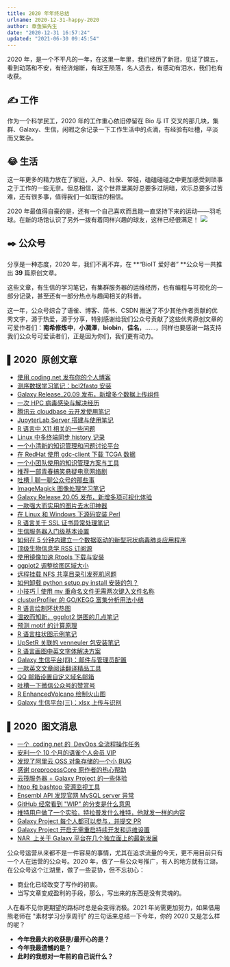 ```yaml
---
title: 2020 年年终总结
urlname: 2020-12-31-happy-2020
author: 章鱼猫先生
date: "2020-12-31 16:57:24"
updated: "2021-06-30 09:45:54"
---
```


2020 年，是一个不平凡的一年，在这里一年里，我们经历了新冠，见证了嫦五，看到动荡和不安，有经济熔断，有球王陨落，名人远去，有感动有泪水，我们也有收获。

## ✍️ 工作

作为一个科学民工，2020 年的工作重心依旧停留在 Bio 与 IT 交叉的那几块，集群、Galaxy、生信，闲暇之余记录一下工作生活中的点滴，有经验有吐槽，平淡而又繁杂。

## 😂 生活

这一年更多的精力放在了家庭，入户、社保、带娃，磕磕碰碰之中更加感受到琐事之于工作的一些无奈。但总相信，这个世界里美好总要多过阴暗，欢乐总要多过苦难，还有很多事，值得我们一如既往的相信。

2020 年最值得自豪的是，还有一个自己喜欢而且能一直坚持下来的运动——羽毛球。在新的场馆认识了另外一拨有着同样兴趣的球友，这样已经很满足！
![](https://shub-1251708715.cos.ap-guangzhou.myqcloud.com/elog-notebook-img/FmnD0ZMG0bgeW5W0GC64NBkK3A_c.webp)

## ✒️ 公众号

分享是一种态度，2020 年，我们不离不弃，在 **“BioIT 爱好者” **公众号一共推出 **39** 篇原创文章。

这些文章，有生信的学习笔记，有集群服务器的运维经历，也有编程与可视化的一部分记录，甚至还有一部分热点与趣闻相关的科普。

这一年，公众号综合了语雀、博客、简书、CSDN 推送了不少其他作者贡献的优秀文字，源于热爱，源于分享，特别感谢给我们公众号贡献了这些优秀原创文章的可爱作者们：**南希修炼中**，**小潤澤**，**biobin**，**佳名**，......，同样也要感谢一路支持我们公众号可爱读者们，正是因为你们，我们更有动力。

## ▌2020  原创文章

- [使用 coding.net 发布你的个人博客](http://mp.weixin.qq.com/s?__biz=MzU1MDQwMTU5OQ==&mid=2247490492&idx=1&sn=e55930b64a89f0c1c5e25b4482d7e0ca&chksm=fba078ecccd7f1fa9e58713becaef4374f08c68c79b8c92e55bf1a7b62afb128cac878c92f72&scene=21#wechat_redirect)
- [测序数据学习笔记：bcl2fastq 安装](http://mp.weixin.qq.com/s?__biz=MzU1MDQwMTU5OQ==&mid=2247490302&idx=1&sn=56e5adc3d71ec248d8004b9d8a8bfd3e&chksm=fba079aeccd7f0b8294dd5930b09591196a6f7769c6b12042cb3af34841b5ba24978f9f8b052&scene=21#wechat_redirect)
- [Galaxy Release_20.09 发布，新增多个数据上传组件](http://mp.weixin.qq.com/s?__biz=MzU1MDQwMTU5OQ==&mid=2247489077&idx=1&sn=a7b5c17cb160936a91ef3091c7f2ae78&chksm=fba07565ccd7fc733006dc8d2a45d0563225c4eecd1b2de785d2c0a8c5c72f94432a81af2eb0&scene=21#wechat_redirect)
- [一次 HPC 病毒感染与解决经历](http://mp.weixin.qq.com/s?__biz=MzU1MDQwMTU5OQ==&mid=2247488605&idx=1&sn=94afff662d98c7dd7669b70343e5d1c4&chksm=fba0770dccd7fe1b6573f3569b424eb8469fceb1ef9021006e4ce8a1121f3f0cbd2ce80f4515&scene=21#wechat_redirect)
- [腾讯云 cloudbase 云开发使用笔记](http://mp.weixin.qq.com/s?__biz=MzU1MDQwMTU5OQ==&mid=2247488558&idx=1&sn=c9641424f2239ebd9b39bb076a3cd51c&chksm=fba0777eccd7fe6896fc4eceac70d0603a78abc9699c2a556425a22fc8e3522df3da5c727348&scene=21#wechat_redirect)
- [JupyterLab Server 搭建与使用笔记](http://mp.weixin.qq.com/s?__biz=MzU1MDQwMTU5OQ==&mid=2247488460&idx=1&sn=ad230f0a2eeae7ee0429f033a936cf1e&chksm=fba0709cccd7f98a278ff5971dd19cea6131a97fccf05e9f45f322213cd2077da3fa5390c9cd&scene=21#wechat_redirect)
- [R 语言中 X11 相关的一些问题](http://mp.weixin.qq.com/s?__biz=MzU1MDQwMTU5OQ==&mid=2247488233&idx=1&sn=a40f395860bede8dd8d23cca0cc32127&chksm=fba071b9ccd7f8af0519955aa0ec99ed729f6491478d6db6567c080ca6ec248167d250f46663&scene=21#wechat_redirect)
- [Linux 中多终端同步 history 记录](http://mp.weixin.qq.com/s?__biz=MzU1MDQwMTU5OQ==&mid=2247488186&idx=1&sn=78a3e7ede7c288bd17216c7435e8a048&chksm=fba071eaccd7f8fc71527d90b3bc3bed9c11fcfa20681163d4d3020d4948a35a0e6c3a84826c&scene=21#wechat_redirect)
- [一个小清新的知识管理和问题讨论平台](http://mp.weixin.qq.com/s?__biz=MzU1MDQwMTU5OQ==&mid=2247488136&idx=1&sn=bdf46a2bd8139cc0e3adb47d9391171b&chksm=fba071d8ccd7f8ce7f910ea131ee10c58f534320fed2638ed42eadc8e2bf42c15e9a9ce196dd&scene=21#wechat_redirect)
- [在 RedHat 使用 gdc-client 下载 TCGA 数据](http://mp.weixin.qq.com/s?__biz=MzU1MDQwMTU5OQ==&mid=2247488125&idx=1&sn=f42316431342f9f4d9fc334f5c660c5c&chksm=fba0712dccd7f83b5eaa03ae44f1e757cb69af0287cefa9a02d7524decc147e0c40080523931&scene=21#wechat_redirect)
- [一个小团队使用的知识管理方案与工具](http://mp.weixin.qq.com/s?__biz=MzU1MDQwMTU5OQ==&mid=2247488084&idx=1&sn=f29255cac3760e0a4404d77e4853d8e6&chksm=fba07104ccd7f8127291964b39160a3b9e23b1fc55c9094a63cfe3ec685adcb3ce50ae11786b&scene=21#wechat_redirect)
- [推荐一部青春搞笑悬疑电竞网络剧](http://mp.weixin.qq.com/s?__biz=MzU1MDQwMTU5OQ==&mid=2247488075&idx=1&sn=2ad4698e58eb5bf54168300c7be605d5&chksm=fba0711bccd7f80dfb867909c997c4cbaa2a2de8a2c9c154d1ffcf975adf7503b778e7ae2789&scene=21#wechat_redirect)
- [吐槽 | 聊一聊公众号的那些事](http://mp.weixin.qq.com/s?__biz=MzU1MDQwMTU5OQ==&mid=2247487249&idx=1&sn=6756ba0c88fc3661212e4dbaaa09a6b2&chksm=fba06c41ccd7e557a4d4825bf7dc6c2ad5e4b5583a2b8a316bc4247ca51f1de8f1c69561bbb4&scene=21#wechat_redirect)
- [ImageMagick 图像处理学习笔记](http://mp.weixin.qq.com/s?__biz=MzU1MDQwMTU5OQ==&mid=2247487240&idx=1&sn=4a7253f0daee2973455538614d491a35&chksm=fba06c58ccd7e54e9214df65dcdc4c4d0c29d27605b0433991ea45692d9d055d8a05f520816b&scene=21#wechat_redirect)
- [Galaxy Release 20.05 发布，新增多项可视化体验](http://mp.weixin.qq.com/s?__biz=MzU1MDQwMTU5OQ==&mid=2247486927&idx=1&sn=183e1f3973bc3872cf4da8e343c409da&chksm=fba06e9fccd7e789eaf94865f1dadfcaeef20f56ffee1514e765820acd7dc0071ef7f9012382&scene=21#wechat_redirect)
- [一款强大而实用的图片去水印神器](http://mp.weixin.qq.com/s?__biz=MzU1MDQwMTU5OQ==&mid=2247485861&idx=1&sn=8ed6241c76299f59d42126cf5699f96e&chksm=fba06af5ccd7e3e304d7ee0713e8d068854cff8fa077ca46036e7a7a3efd89154e9dd304396b&scene=21#wechat_redirect)
- [在 Linux 和 Windows 下源码安装 Perl](http://mp.weixin.qq.com/s?__biz=MzU1MDQwMTU5OQ==&mid=2247485842&idx=1&sn=842a25b308ea697c058b240470268ad1&chksm=fba06ac2ccd7e3d4806f52b9d914d064ff3af70ce852292aae8c93aff4603a3a3a622a0af198&scene=21#wechat_redirect)
- [R 语言关于 SSL 证书异常处理笔记](http://mp.weixin.qq.com/s?__biz=MzU1MDQwMTU5OQ==&mid=2247485818&idx=1&sn=e2efffb5d3745def43847ffa57fdd99c&chksm=fba06a2accd7e33ce6149be9d20d51ebf2b2bcc5cef3bd8591b44ffabe6e24f2efa3979c2689&scene=21#wechat_redirect)
- [生信服务器入门级基本设置](http://mp.weixin.qq.com/s?__biz=MzU1MDQwMTU5OQ==&mid=2247485564&idx=1&sn=38b4e3598a79b03c5f684f6612a18200&chksm=fba06b2cccd7e23a49cde605dc7971436ae437a3779634c53a0dafdb57127c16d59f649c6218&scene=21#wechat_redirect)
- [如何在 5 分钟内建立一个数据驱动的新型冠状病毒肺炎应用程序](http://mp.weixin.qq.com/s?__biz=MzU1MDQwMTU5OQ==&mid=2247485442&idx=1&sn=93a19d57b7d6e571fe5353e7613caadc&chksm=fba06b52ccd7e244053576516e64235090a8c3ea556c4b76fa876a3b334d3d077466533cb628&scene=21#wechat_redirect)
- [顶级生物信息学 RSS 订阅源](http://mp.weixin.qq.com/s?__biz=MzU1MDQwMTU5OQ==&mid=2247485426&idx=1&sn=4a73eea4b3545f31305c95bd4491af12&chksm=fba064a2ccd7edb4d63adc1aefe82d62365a3b132de865ade9e30739076b33544d2a96da84b5&scene=21#wechat_redirect)
- [使用镜像加速 Rtools 下载与安装](http://mp.weixin.qq.com/s?__biz=MzU1MDQwMTU5OQ==&mid=2247485163&idx=1&sn=47fa496e9006bc7bef2cb631392eedee&chksm=fba065bbccd7ecadb587a04d8234298ac1bbc14a22a65ccf6e6ebfce4da08c91c888199d91c8&scene=21#wechat_redirect)
- [ggplot2 调整绘图区域大小](http://mp.weixin.qq.com/s?__biz=MzU1MDQwMTU5OQ==&mid=2247485120&idx=1&sn=fd89b8e93da6f0f37a4a6bd8aafb7c57&chksm=fba06590ccd7ec86c07582be02d0c3fc1ed0fa0415d69ae70fbb545881d109ea013e3c2085a2&scene=21#wechat_redirect)
- [远程挂载 NFS 共享目录引发死机问题](http://mp.weixin.qq.com/s?__biz=MzU1MDQwMTU5OQ==&mid=2247485097&idx=1&sn=c393c45211ad691721f4a8946f30cee4&chksm=fba065f9ccd7ecefbfd3af178fa2a61f37e683989b6561bd6896a41f7722cbc3fc0ff1d06f38&scene=21#wechat_redirect)
- [如何卸载 python setup.py install 安装的包？](http://mp.weixin.qq.com/s?__biz=MzU1MDQwMTU5OQ==&mid=2247485085&idx=1&sn=ea674d20ebd3a321f6a0d238f09bcd87&chksm=fba065cdccd7ecdbafae87ef5a9adf63344c3eee699a9d8c008083c19afc02ee70fc4fecb8c0&scene=21#wechat_redirect)
- [小技巧 | 使用 mv 重命名文件无需两次键入文件名称](http://mp.weixin.qq.com/s?__biz=MzU1MDQwMTU5OQ==&mid=2247484830&idx=1&sn=c0ae8fb0543428766c8dc6a0f0a69fb8&chksm=fba066ceccd7efd8652730be5b3ae6bc22134c485d80337c0ea1ed16d7620b9d8192bda5fc14&scene=21#wechat_redirect)
- [clusterProfiler 的 GO/KEGG 富集分析用法小结](http://mp.weixin.qq.com/s?__biz=MzU1MDQwMTU5OQ==&mid=2247484815&idx=1&sn=be6e85f20d163a80a9f62b896b0d1afb&chksm=fba066dfccd7efc9294b0f754ff0cb74500bd4456e7e75c3ea8163e7aacb6428356691297182&scene=21#wechat_redirect)
- [R 语言绘制环状热图](http://mp.weixin.qq.com/s?__biz=MzU1MDQwMTU5OQ==&mid=2247484801&idx=1&sn=9798979c2c36f743aca214aa4a440bdd&chksm=fba066d1ccd7efc79d0087194e2633e65f4bab2a886c0d86db26c56337bb42dff06af8587936&scene=21#wechat_redirect)
- [温故而知新，ggplot2 饼图的几点笔记](http://mp.weixin.qq.com/s?__biz=MzU1MDQwMTU5OQ==&mid=2247484795&idx=1&sn=d5f6de4a47e4a3bb593a8edcde395138&chksm=fba0662bccd7ef3d3347acd8a076e1716a6fb2c9347eea5819d8cedf240d787f4ebfcd936e2b&scene=21#wechat_redirect)
- [预测 motif 的计算原理](http://mp.weixin.qq.com/s?__biz=MzU1MDQwMTU5OQ==&mid=2247484785&idx=1&sn=19f73fd6d772278ae3db90c600f32f81&chksm=fba06621ccd7ef37a07606ac05256327a2a9ee3648608bba69dff5448e6d54014e5926d5c9fe&scene=21#wechat_redirect)
- [R 语言柱状图示例笔记](http://mp.weixin.qq.com/s?__biz=MzU1MDQwMTU5OQ==&mid=2247484759&idx=1&sn=c1f52a21a5e35f230cc5e91a7a3af6ee&chksm=fba06607ccd7ef111061e65718f3a2d5f52c5d77efdd3cd94fd81deab6d7e89a146869ee84df&scene=21#wechat_redirect)
- [UpSetR 关联的 venneuler 包安装笔记](http://mp.weixin.qq.com/s?__biz=MzU1MDQwMTU5OQ==&mid=2247484755&idx=1&sn=8867c1439ab64bd3ef7dded256f042f0&chksm=fba06603ccd7ef1564d7ebe60b53d3b3f129194ff2d8353512ec6324bd330b74453d7b3f0c10&scene=21#wechat_redirect)
- [R 语言画图中英文字体解决方案](http://mp.weixin.qq.com/s?__biz=MzU1MDQwMTU5OQ==&mid=2247484726&idx=1&sn=03c9c25b3e27bc9034d37c73cbb24f6c&chksm=fba06666ccd7ef70b743c1f9c89c1c4eee7b5c9cc2844892919c18ffb1043bf35db47748bf2b&scene=21#wechat_redirect)
- [Galaxy 生信平台(四)：邮件与管理员配置](http://mp.weixin.qq.com/s?__biz=MzU1MDQwMTU5OQ==&mid=2247489358&idx=1&sn=7c22a5037028a0ca719b469671e33338&chksm=fba0741eccd7fd08e25edd0fea1aa45e1ca027b1b58f3df08c937c5df2d611f9f02c7e46ec63&scene=21#wechat_redirect)
- [一款英文文章阅读翻译精品工具](http://mp.weixin.qq.com/s?__biz=MzU1MDQwMTU5OQ==&mid=2247484698&idx=1&sn=333b4b6ed240ff1a5807cf22c57403ce&chksm=fba0664accd7ef5c3e37025f98c84177c54c5ff17062f29cd80bdb083af214bda2e17acd1806&scene=21#wechat_redirect)
- [QQ 邮箱设置自定义域名邮箱](http://mp.weixin.qq.com/s?__biz=MzU1MDQwMTU5OQ==&mid=2247484675&idx=1&sn=d61412eac916fcfd8a6fc1014d04225b&chksm=fba06653ccd7ef453a0501799139de1a2dfc774fe44f21e257ea70dec7fdeecb301f55790aa5&scene=21#wechat_redirect)
- [吐槽一下微信公众号的赞赏号](http://mp.weixin.qq.com/s?__biz=MzU1MDQwMTU5OQ==&mid=2247484663&idx=1&sn=39d591ff27eddc19fed6f88d73072b87&chksm=fba067a7ccd7eeb197de199c2e2be1981a84184871fe0bc26dc7b4fb90a8cd3c60de2802c14e&scene=21#wechat_redirect)
- [R EnhancedVolcano 绘制火山图](http://mp.weixin.qq.com/s?__biz=MzU1MDQwMTU5OQ==&mid=2247484644&idx=1&sn=357e7249e3360d5fccba268662686b2c&chksm=fba067b4ccd7eea27dbe1f446d914502d06d07471ca6eaa62aab03bdaa97ad9c27390a501873&scene=21#wechat_redirect)
- [Galaxy 生信平台(三)：xlsx 上传与识别](http://mp.weixin.qq.com/s?__biz=MzU1MDQwMTU5OQ==&mid=2247484637&idx=1&sn=6621ed0c5c9d8f4b69d4231080f75d49&chksm=fba0678dccd7ee9b9fc9a904baddc09eae33e59e4423ad483cb11e3688d1322efdc0f4cd68f4&scene=21#wechat_redirect)

## ▌2020  图文消息

- [一个  coding.net 的  DevOps 全流程操作任务](http://mp.weixin.qq.com/s?__biz=MzU1MDQwMTU5OQ==&mid=2247489984&idx=1&sn=75ccf473af2248e533d560931b015fe9&chksm=fba07a90ccd7f386d2b929f09540154292a1ab49b428b721e94486a699d31616d841e43afae6&scene=21#wechat_redirect)
- [安利一个 10 个月的语雀个人会员 VIP](http://mp.weixin.qq.com/s?__biz=MzU1MDQwMTU5OQ==&mid=2247489358&idx=1&sn=7c22a5037028a0ca719b469671e33338&chksm=fba0741eccd7fd08e25edd0fea1aa45e1ca027b1b58f3df08c937c5df2d611f9f02c7e46ec63&scene=21#wechat_redirect)
- [发现了阿里云 OSS 对象存储的一个小 BUG](http://mp.weixin.qq.com/s?__biz=MzU1MDQwMTU5OQ==&mid=2247489354&idx=1&sn=94e248edb52d78829dcd5f084d9bdb3b&chksm=fba0741accd7fd0c28618a5254df2b4bc00f72644f3c44dbff95965e902b37d0fbd0737a703a&scene=21#wechat_redirect)
- [感谢 preprocessCore 原作者的热心帮助](http://mp.weixin.qq.com/s?__biz=MzU1MDQwMTU5OQ==&mid=2247489081&idx=1&sn=ee1d602e5fd3d8c8349ddd9c165ed4b8&chksm=fba07569ccd7fc7fdfd35f8005504909758f3ed480c0cab200ba7c9d9b537223a1104443eef1&scene=21#wechat_redirect)
- [云筏服务器 + Galaxy Project 的一些体验](http://mp.weixin.qq.com/s?__biz=MzU1MDQwMTU5OQ==&mid=2247488219&idx=1&sn=f9ac5f95747bd66f27ddfa8a2526d6b0&chksm=fba0718bccd7f89de6306984abc25ea07b4dca2b953e991245be4f1997ef4748c940c76670ce&scene=21#wechat_redirect)
- [htop 和 bashtop 资源监视工具](http://mp.weixin.qq.com/s?__biz=MzU1MDQwMTU5OQ==&mid=2247488177&idx=1&sn=9644b7f3b4119932db23382c30023129&chksm=fba071e1ccd7f8f774fa31afa6c668009d7ed5a972a975ba90e3cb6a9a5b5891b5d9ce94df13&scene=21#wechat_redirect)
- [Ensembl API 发现官网 MySQL server 异常](http://mp.weixin.qq.com/s?__biz=MzU1MDQwMTU5OQ==&mid=2247486934&idx=1&sn=10b6fd37b5b7ec2437410b02124ca68d&chksm=fba06e86ccd7e79090126a77a08d5924b46b641413614d48daa668adee702299aab808d3d081&scene=21#wechat_redirect)
- [GitHub 经常看到 "WIP" 的分支是什么意思](http://mp.weixin.qq.com/s?__biz=MzU1MDQwMTU5OQ==&mid=2247485800&idx=1&sn=7d44b605586ff3a008a02831dbfdd0d5&chksm=fba06a38ccd7e32ead1f34d5cd4b1fa8c30df3ae3536585fb0705c104e537308699dfb5c52ce&scene=21#wechat_redirect)
- [推特用户做了一个实验，特拉普发什么推特，他就发一样的内容](http://mp.weixin.qq.com/s?__biz=MzU1MDQwMTU5OQ==&mid=2247485796&idx=1&sn=83c1d3f2f299455c95dea3fbe101efe2&chksm=fba06a34ccd7e322deba4560aab4492e2b6deb015c8549d8a6f52c09e85f796cc8fd0b2a4f5c&scene=21#wechat_redirect)
- [Galaxy Project 每个人都可以参与，并提交 PR](http://mp.weixin.qq.com/s?__biz=MzU1MDQwMTU5OQ==&mid=2247485702&idx=1&sn=51ca55510cb9fdaf0755b0ad4c726660&chksm=fba06a56ccd7e3409df83535d6c27c172b19bd471bf96396e2377e05386d83fa4ca7d4308055&scene=21#wechat_redirect)
- [Galaxy Project 开启无需重启持续开发和运维设置](http://mp.weixin.qq.com/s?__biz=MzU1MDQwMTU5OQ==&mid=2247485480&idx=1&sn=b4a36078016c1c44006f9f4273291825&chksm=fba06b78ccd7e26e25abe221a2a1c865f4a9084b4ce8415d290ce20d5cf5178f3fc65d5f7673&scene=21#wechat_redirect)
- [NAR  上关于 Galaxy 平台在几个独立面上的最新发展](http://mp.weixin.qq.com/s?__biz=MzU1MDQwMTU5OQ==&mid=2247484892&idx=1&sn=d21ca4504eb6a544de89c8328a8bf2c3&chksm=fba0668cccd7ef9a2e344128672d48b999ab6db69ffd7c8c6389d4141976a46d456f64683902&scene=21#wechat_redirect)

公众号运营从来都不是一件容易的事情，尤其在追求流量的今天，更不用目前只有一个人在运营的公众号。2020 年，做了一些公众号推广，有人的地方就有江湖，在公众号这个江湖里，做了一些妥协，但不忘初心：

- 商业化已经改变了写作的初衷。
- 当写文章变成盈利的手段，那么，写出来的东西是没有灵魂的。

人在看不见你更期望的路标时总是会变得消极。2021 年尚需更加努力，如果借用熊老师在 "素材学习分享周刊" 的三句话来总结一下今年，你的 2020 又是怎么样的呢？

- **今年我最大的收获是/最开心的是？**
- **今年我最遗憾的是？**
- **此时的我想对一年前的自己说什么？**
